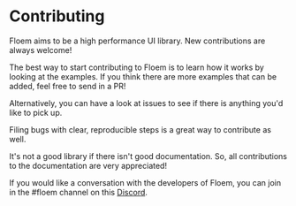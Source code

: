 # Contributing

Floem aims to be a high performance UI library. New contributions are always welcome!

The best way to start contributing to Floem is to learn how it works by looking at the examples. If you think there are more examples that can be added, feel free to send in a PR!

Alternatively, you can have a look at issues to see if there is anything you'd like to pick up. 

Filing bugs with clear, reproducible steps is a great way to contribute as well.

It's not a good library if there isn't good documentation. So, all contributions to the documentation are very appreciated!

If you would like a conversation with the developers of Floem, you can join in the #floem channel on this [Discord](https://discord.gg/RB6cRYerXX).
